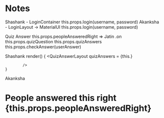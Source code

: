 Notes
=====
Shashank - LoginContainer this.props.login(username, password)
Akanksha - LoginLayout -> MaterialUI this.props.login(username, password)


Quiz Answer
this.props.peopleAnsweredRight => Jatin .on
this.props.quizQuestion
this.props.quizAnswers
this.props.checkAnswer(userAnswer)


Shashank
    render() {
        <QuizAnswerLayout
            quizAnswers = {this.}

            />
    }


Akanksha
 <h1> People answered this right {this.props.peopleAnsweredRight} </h1>